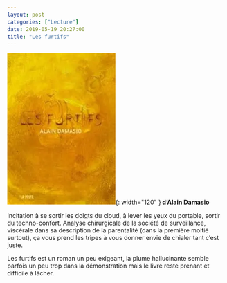 ```yaml
---
layout: post
categories: ["Lecture"]
date: 2019-05-19 20:27:00
title: "Les furtifs"
---
```


![couverture](/assets/images/couv_lecture/furtifs.webp){: width="120" } **d’Alain Damasio**

Incitation à se sortir les doigts du cloud, à lever les yeux du
portable, sortir du techno-confort. Analyse chirurgicale de la société
de surveillance, viscérale dans sa description de la parentalité (dans
la première moitié surtout), ça vous prend les tripes à vous donner
envie de chialer tant c’est juste.

Les furtifs est un roman un peu exigeant, la plume hallucinante semble
parfois un peu trop dans la démonstration mais le livre reste prenant et
difficile à lâcher.
